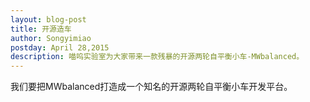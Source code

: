 ```yaml
---
layout: blog-post
title: 开源造车
author: Songyimiao
postday: April 28,2015
description: 喵呜实验室为大家带来一款残暴的开源两轮自平衡小车-MWbalanced。
---
```


我们要把MWbalanced打造成一个知名的开源两轮自平衡小车开发平台。






